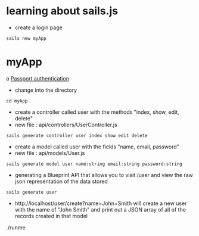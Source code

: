 learning about sails.js
===

- create a login page
```
sails new myApp
```

# myApp

a [Passport authentication](http://passportjs.org/)

- change into the directory
```
cd myApp
```

- create a controller called user with the methods "index, show, edit, delete"
- new file : api/controllers/UserController.js
```
sails generate controller user index show edit delete
```

- create a model called user with the fields "name, email, password"
- new file : api/models/User.js
```
sails generate model user name:string email:string password:string
```

- generating a Blueprint API that allows you to visit /user and view the raw json representation of the data stored
```
sails generate user
```

- http://localhost/user/create?name=John+Smith will create a new user with the name of "John Smith" and print out a JSON array of all of the records created in that model


./runme
```
